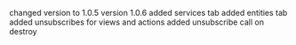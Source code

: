 changed version to 1.0.5
version 1.0.6
added services tab
added entities tab
added unsubscribes for views and actions
added unsubscribe call on destroy

